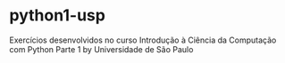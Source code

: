 # python1-usp
Exercícios desenvolvidos no curso Introdução à Ciência da Computação com Python Parte 1 by Universidade de São Paulo
